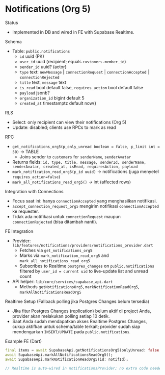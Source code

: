 # Notifications (Org 5)

Status
- Implemented in DB and wired in FE with Supabase Realtime.

Schema
- Table: `public.notifications`
  - `id` uuid (PK)
  - `user_id` uuid (recipient; equals `customers.member_id`)
  - `sender_id` uuid? (actor)
  - `type` text: `newMessage` | `connectionRequest` | `connectionAccepted` | `connectionRejected`
  - `title` text, `message` text
  - `is_read` bool default false, `requires_action` bool default false
  - `payload` jsonb?
  - `organization_id` bigint default 5
  - `created_at` timestamptz default now()

RLS
- Select: only recipient can view their notifications (Org 5)
- Update: disabled; clients use RPCs to mark as read

RPC
- `get_notifications_org5(p_only_unread boolean = false, p_limit int = 50)` → TABLE
  - Joins sender to `customers` for `senderName`, `senderAvatar`
- Returns fields: `id, type, title, message, senderId, senderName, senderAvatar, created_at, isRead, requiresAction, payload`
- `mark_notification_read_org5(p_id uuid)` → notifications (juga menyetel `requires_action=false`)
- `mark_all_notifications_read_org5()` → int (affected rows)

Integration with Connections
- Focus saat ini: hanya `connectionAccepted` yang menghasilkan notifikasi.
- `accept_connection_request_org5` mengirim notifikasi `connectionAccepted` ke requester.
- Tidak ada notifikasi untuk `connectionRequest` maupun `connectionRejected` (bisa ditambah nanti).

FE Integration
- Provider: `lib/features/notifications/providers/notifications_provider.dart`
  - Fetches via `get_notifications_org5`
  - Marks via `mark_notification_read_org5` and `mark_all_notifications_read_org5`
  - Subscribes to Realtime `postgres_changes` on `public.notifications` filtered by `user_id = current uid` to live-update list and unread count
- API helper: `lib/core/services/supabase_api.dart`
  - Methods `getNotificationsOrg5`, `markNotificationReadOrg5`, `markAllNotificationsReadOrg5`

Realtime Setup (Fallback polling jika Postgres Changes belum tersedia)
- Jika fitur Postgres Changes (replication) belum aktif di project Anda, provider akan melakukan polling setiap 10 detik.
- Saat Anda sudah mendapatkan akses Realtime Postgres Changes, cukup aktifkan untuk schema/table terkait; provider sudah siap mendengarkan `INSERT/UPDATE` pada `public.notifications`.

Example FE (Dart)
```dart
final items = await SupabaseApi.getNotificationsOrg5(onlyUnread: false, limit: 50);
await SupabaseApi.markAllNotificationsReadOrg5();
await SupabaseApi.markNotificationReadOrg5(id: notifId);

// Realtime is auto-wired in notificationsProvider; no extra code needed in widgets.
```
